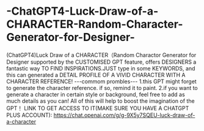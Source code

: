 # -ChatGPT4-Luck-Draw-of-a-CHARACTER-Random-Character-Generator-for-Designer-
(ChatGPT4)Luck Draw of a CHARACTER（Random Charactor Generator for Designer supported by the CUSTOMISED GPT feature, offers DESIGNERS a fantastic way TO FIND INSPIRATIONS.JUST type in some KEYWORDS, and this can generated a DETAIL PROFILE OF A VIVID CHARACTER WITH A CHARACTER REFERENCE!
---commom prombles---
1.this GPT might forget to generate the character reference. if so, remind it to paint.
2.if you want to generate a character in certain style or background, feel free to add as much details as you can! All of this will
help to boost the imagination of the GPT！
LINK TO GET ACCESS TO IT(MAKE SURE YOU HAVE A CHATGPT PLUS ACCOUNT):
https://chat.openai.com/g/g-9X5y7SQEU-luck-draw-of-a-character
